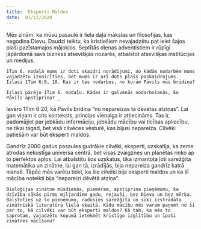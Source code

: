 ```yaml
---
title:  Eksperti Maldos
date:  01/12/2020
---
```


Mēs zinām, ka mūsu pasaulē ir liela daļa mākslas un filosofijas, kas negodina Dievu. Daudzi teiktu, ka kristiešiem nevajadzētu pat ieiet šajos plaši pazīstamajos mājokļos. Septītās dienas adventistiem ir rūpīgi jāpārdomā savs bizness atsevišķās nozarēs, atbalstot atsevišķas institūcijas un medijus.

`1Tim 6. nodaļā mums ir doti skaidri norādījumi, no kādām nodarbēm mums vajadzētu izvairīties, bet mums ir arī dots plašs paskaidrojums. Izlasi 1Tim 6:9, 10. Kas ir tās nodarbes, no kurām Pāvils mūs brīdina?`

`Izlasi pārējo 1Tim 6. nodaļu. Kādas ir galvenās nodarbošanās, ko Pāvils apstiprina? _`

Ievēro 1Tim 6:20, kā Pāvils brīdina “no nepareizas tā dēvētās atziņas”. Lai gan viņam ir cits konteksts, princips vienalga ir attiecināms. Tas ir, padomājiet par jebkādu informāciju, jebkādu mācību vai ticības apliecību, ne tikai tagad, bet visā cilvēces vēsturē, kas bijusi nepareiza. Cilvēki patiešām var būt eksperti maldos.

Gandrīz 2000 gadus pasaules gudrākie cilvēki, eksperti, uzskatīja, ka zeme atrodas nekustīga universa centrā, bet visas zvaigznes un planētas riņķo ap to perfektos apļos. Lai atbalstītu šos uzskatus, tika izmantota ļoti sarežģīta matemātika un zinātne, lai gan tā, izrādījās, bija nepareiza gandrīz katrā niansē. Tāpēc mēs varētu teikt, ka šie cilvēki bija eksperti maldos un ka šī mācība noteikti bija “nepareizi dēvētā atziņa”.

`Bioloģijas zinātne mūsdienās, piemēram, apstiprina pieņēmumu, ka dzīvība sākās pirms miljardiem gadu, nejauši, bez Dieva un bez mērķa. Balstoties uz šo pieņēmumu, radusies sarežģīta un sīki izstrādāta zinātniskā literatūra lielā skaitā. Kādu mācību mēs varam paņemt no šī par to, kā cilvēki var būt eksperti maldos? Kā tam, ka mēs to saprotam, vajadzētu kopumā ietekmēt kristīgo izglītību un īpaši zinātnes mācīšanu?`